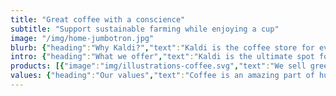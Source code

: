 ```yaml
---
title: "Great coffee with a conscience"
subtitle: "Support sustainable farming while enjoying a cup"
image: "/img/home-jumbotron.jpg"
blurb: {"heading":"Why Kaldi?","text":"Kaldi is the coffee store for everyone who believes that great coffee shouldn't just taste good, it should do good too. We source all of our beans directly from small scale sustainable farmers and make sure part of the profits are reinvested in their communities."}
intro: {"heading":"What we offer","text":"Kaldi is the ultimate spot for coffee lovers who want to learn about their java’s origin and support the farmers that grew it. We take coffee production, roasting and brewing seriously and we’re glad to pass that knowledge to anyone."}
products: [{"image":"img/illustrations-coffee.svg","text":"We sell green and roasted coffee beans that are sourced directly from independent farmers and farm cooperatives. We’re proud to offer a variety of coffee beans grown with great care for the environment and local communities. Check our post or contact us directly for current availability."},{"image":"/img/illustrations-coffee-gear.svg","text":"We offer a small, but carefully curated selection of brewing gear and tools for every taste and experience level. No matter if you roast your own beans or just bought your first french press, you’ll find a gadget to fall in love with in our shop."}]
values: {"heading":"Our values","text":"Coffee is an amazing part of human culture but it has a dark side too – one of colonialism and mindless abuse of natural resources and human lives. We want to turn this around and return the coffee trade to the drink’s exhilarating, empowering and unifying nature. hola adrian"}
---
```


